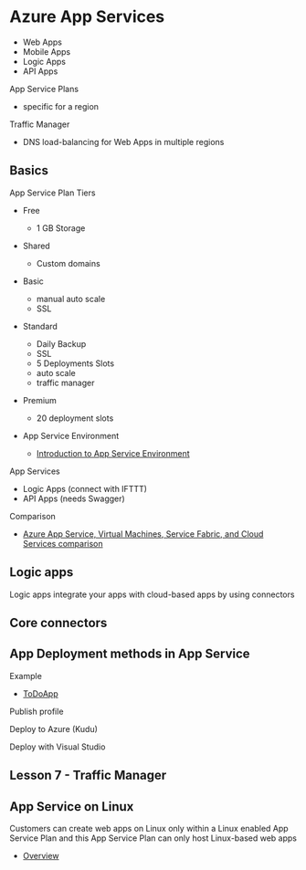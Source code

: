 # Azure App Services

- Web Apps
- Mobile Apps
- Logic Apps
- API Apps


App Service Plans
- specific for a region



Traffic Manager
- DNS load-balancing for Web Apps in multiple regions



## Basics

App Service Plan Tiers

- Free
  - 1 GB Storage
- Shared
  - Custom domains
- Basic
  - manual auto scale
  - SSL
- Standard
  - Daily Backup
  - SSL
  - 5 Deployments Slots
  - auto scale
  - traffic manager
  
- Premium
  - 20 deployment slots
  
- App Service Environment
  - [Introduction to App Service Environment](https://docs.microsoft.com/en-us/azure/app-service/app-service-app-service-environments-readme)
  
  
App Services
- Logic Apps (connect with IFTTT)
- API Apps (needs Swagger)
   

Comparison
- [Azure App Service, Virtual Machines, Service Fabric, and Cloud Services comparison](https://docs.microsoft.com/en-us/azure/app-service-web/choose-web-site-cloud-service-vm)



## Logic apps

Logic apps integrate your apps with cloud-based apps by using connectors

Core connectors
- 



## App Deployment methods in App Service


Example
- [ToDoApp](https://docs.microsoft.com/en-us/azure/app-service-web/app-service-deploy-complex-application-predictably)

Publish profile


Deploy to Azure (Kudu)


Deploy with Visual Studio



## Lesson 7 - Traffic Manager



## App Service on Linux

Customers can create web apps on Linux only within a Linux enabled App Service Plan and this App Service Plan can only host Linux-based web apps

- [Overview](https://docs.microsoft.com/en-us/azure/app-service/app-service-linux-readme)



